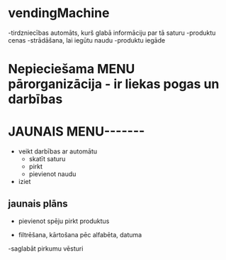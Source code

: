 # vendingMachine

-tirdzniecības automāts, kurš glabā informāciju par tā saturu
-produktu cenas
-strādāšana, lai iegūtu naudu
-produktu iegāde

# Nepieciešama MENU pārorganizācija - ir liekas pogas un darbības
# JAUNAIS MENU-------
- veikt darbības ar automātu
    - skatīt saturu
    - pirkt
    - pievienot naudu
- iziet


## jaunais plāns

- pievienot spēju pirkt produktus

- filtrēšana, kārtošana pēc alfabēta, datuma

-saglabāt pirkumu vēsturi
